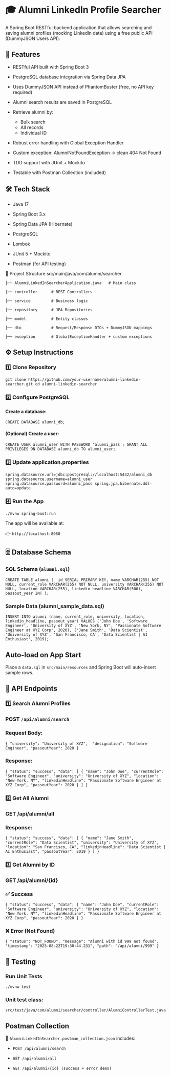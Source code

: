 # 🎓 Alumni LinkedIn Profile Searcher

A Spring Boot RESTful backend application that allows searching and saving alumni profiles (mocking LinkedIn data) using a free public API (DummyJSON Users API).


## 🚀 Features

* RESTful API built with Spring Boot 3 

* PostgreSQL database integration via Spring Data JPA 

* Uses DummyJSON API instead of PhantomBuster (free, no API key required)

* Alumni search results are saved in PostgreSQL 

* Retrieve alumni by:

  * Bulk search 
  * All records 
  * Individual ID

* Robust error handling with Global Exception Handler 

* Custom exception: AlumniNotFoundException → clean 404 Not Found 

* TDD support with JUnit + Mockito 

* Testable with Postman Collection (included)

## 🛠️ Tech Stack

* Java 17

* Spring Boot 3.x

* Spring Data JPA (Hibernate)

* PostgreSQL

* Lombok

* JUnit 5 + Mockito

* Postman (for API testing)

📂 Project Structure
src/main/java/com/alumni/searcher

`├── AlumniLinkedInSearcherApplication.java   # Main class`

`├── controller      # REST Controllers`

`├── service         # Business logic`

`├── repository      # JPA Repositories`

`├── model           # Entity classes`

`├── dto             # Request/Response DTOs + DummyJSON mappings`

`├── exception       # GlobalExceptionHandler + custom exceptions`

## ⚙️ Setup Instructions

### 1️⃣ Clone Repository

`git clone https://github.com/your-username/alumni-linkedin-searcher.git
cd alumni-linkedin-searcher`

### 2️⃣ Configure PostgreSQL

#### Create a database:

`CREATE DATABASE alumni_db;`


#### (Optional) Create a user:

`CREATE USER alumni_user WITH PASSWORD 'alumni_pass';
GRANT ALL PRIVILEGES ON DATABASE alumni_db TO alumni_user;
`

### 3️⃣ Update application.properties

`spring.datasource.url=jdbc:postgresql://localhost:5432/alumni_db
spring.datasource.username=alumni_user
spring.datasource.password=alumni_pass
spring.jpa.hibernate.ddl-auto=update`

### 4️⃣ Run the App

`./mvnw spring-boot:run`


The app will be available at:

👉 `http://localhost:8080`

## 🗄️ Database Schema

### SQL Schema (`alumni.sql`)

`CREATE TABLE alumni ( 
id SERIAL PRIMARY KEY,
name VARCHAR(255) NOT NULL,
current_role VARCHAR(255) NOT NULL,
university VARCHAR(255) NOT NULL,
location VARCHAR(255),
linkedin_headline VARCHAR(500),
passout_year INT
);`

### Sample Data (alumni_sample_data.sql)

`INSERT INTO alumni (name, current_role, university, location, linkedin_headline, passout_year)
VALUES
('John Doe', 'Software Engineer', 'University of XYZ', 'New York, NY', 'Passionate Software Engineer at XYZ Corp', 2020),
('Jane Smith', 'Data Scientist', 'University of XYZ', 'San Francisco, CA', 'Data Scientist | AI Enthusiast', 2019);
`

## Auto-load on App Start

Place a `data.sql` in `src/main/resources` and Spring Boot will auto-insert sample rows.

## 🔗 API Endpoints

### 1️⃣ Search Alumni Profiles

### POST `/api/alumni/search`

### Request Body:

`{
"university": "University of XYZ", 
"designation": "Software Engineer",
"passoutYear": 2020
}`


### Response:

`{
"status": "success",
"data": [
{
"name": "John Doe",
"currentRole": "Software Engineer",
"university": "University of XYZ",
"location": "New York, NY",
"linkedinHeadline": "Passionate Software Engineer at XYZ Corp",
"passoutYear": 2020
}
]
}`

### 2️⃣ Get All Alumni

### GET /api/alumni/all

### Response:

`{
"status": "success",
"data": [
{
"name": "Jane Smith",
"currentRole": "Data Scientist",
"university": "University of XYZ",
"location": "San Francisco, CA",
"linkedinHeadline": "Data Scientist | AI Enthusiast",
"passoutYear": 2019
}
]
}`

### 3️⃣ Get Alumni by ID

### GET /api/alumni/{id}

### ✅ Success
`{
"status": "success",
"data": {
"name": "John Doe",
"currentRole": "Software Engineer",
"university": "University of XYZ",
"location": "New York, NY",
"linkedinHeadline": "Passionate Software Engineer at XYZ Corp",
"passoutYear": 2020
}
}`

### ❌ Error (Not Found)
`{
"status": "NOT_FOUND",
"message": "Alumni with id 999 not found",
"timestamp": "2025-08-22T19:30:44.231",
"path": "/api/alumni/999"
}`

## 🧪 Testing

### Run Unit Tests

`./mvnw test`


### Unit test class:
`src/test/java/com/alumni/searcher/controller/AlumniControllerTest.java
`
## Postman Collection

📁 `AlumniLinkedInSearcher.postman_collection.json` includes:

* `POST /api/alumni/search`

* `GET /api/alumni/all`

* `GET /api/alumni/{id} (success + error demo)`